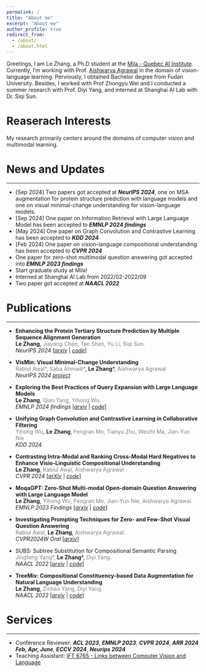 ```yaml
---
permalink: /
title: "About me"
excerpt: "About me"
author_profile: true
redirect_from: 
  - /about/
  - /about.html
---
```



Greetings, I am Le Zhang, a Ph.D student at the [Mila - Quebec AI Institute](https://mila.quebec/en/person/le-zhang/).  Currently, I’m working with Prof. [Aishwarya Agrawal](https://www.iro.umontreal.ca/~agrawal/) in the domain of vision-language learning. Perviously, I obtained Bachelor degree from Fudan University. Besides, I worked with Prof Zhongyu Wei and I conducted a summer research with Prof. Diyi Yang, and interned at Shanghai AI Lab with Dr. Siqi Sun.

# Reaserach Interests

My research primarily centers around the domains of computer vision and multimodal learning. 

# News and Updates

------

- [Sep 2024] Two papers got accepted at ***NeurIPS 2024***, one on MSA augmentation for protein structure prediction with language models and one on visual minimal-change understanding for vision-language models.
- [Sep 2024] One paper on Information Retrieval with Large Language Model has been accepted to ***EMNLP 2024 findings***
- [May 2024] One paper on Graph Convolution and Contrastive Learning has been accepted to ***KDD 2024***
- [Feb 2024] One paper on vision-language compositional understanding has been accepted to ***CVPR 2024***
- One paper for zero-shot multimodal question answering got accepted into ***EMNLP 2023 findings***
- Start graduate study at Mila!
- Interned at Shanghai AI Lab from 2022/02-2022/09
- Two paper got accepted at ***NAACL 2022***

# Publications

------
- **Enhancing the Protein Tertiary Structure Prediction by Multiple Sequence Alignment Generation**  
  **Le Zhang**, <span style="color:gray;">Jiayang Chen, Tao Shen, Yu Li, Siqi Sun.</span>   
  *NeurIPS 2024* [[*arxiv*](https://arxiv.org/abs/2306.01824) | [*code*](https://github.com/lezhang7/MSA-Augmentor)]
- **VisMin: Visual Minimal-Change Understanding**  
  <span style="color:gray;">Rabiul Awal*, Saba Ahmadi*</span>, **Le Zhang***, <span style="color:gray;">Aishwarya Agrawal</span>  
  *NeurIPS 2024* [*project*](https://rabiul.me/vismin/)
- **Exploring the Best Practices of Query Expansion with Large Language Models**  
  **Le Zhang**, <span style="color:gray;">Qian Yang, Yihong Wu.</span>   
  *EMNLP 2024 findings* [[*arxiv*](https://arxiv.org/abs/2401.06311) | [*code*](https://github.com/lezhang7/Retrieval_MuGI)]
- **Unifying Graph Convolution and Contrastive Learning in Collaborative Filtering**  
  <span style="color:gray;">Yihong Wu</span>, **Le Zhang**, <span style="color:gray;">Fengran Mo, Tianyu Zhu, Weizhi Ma, Jian-Yun Nie</span>  
  *KDD 2024*
- **Contrasting Intra-Modal and Ranking Cross-Modal Hard Negatives to Enhance Visio-Linguistic Compositional Understanding**  
  **Le Zhang**, <span style="color:gray;">Rabiul Awal, Aishwarya Agrawal</span>  
  *CVPR 2024* [[*arXiv*](https://arxiv.org/abs/2306.08832) | [*code*](https://github.com/lezhang7/Enhance-FineGrained)]
- **MoqaGPT: Zero-Shot Multi-modal Open-domain Question Answering with Large Language Model**  
  **Le Zhang**, <span style="color:gray;">Yihong Wu, Fengran Mo, Jian-Yun Nie, Aishwarya Agrawal.</span>  
   *EMNLP 2023 Findings* [[*arxiv*](https://arxiv.org/abs/2310.13265) | [*code*](https://github.com/lezhang7/MOQAGPT)]
- **Investigating Prompting Techniques for Zero- and Few-Shot Visual Question Answering**  
  <span style="color:gray;">Rabiul Awal,</span> **Le Zhang**, <span style="color:gray;">Aishwarya Agrawal.</span>  
   *CVPR2024W Oral* [[*arxiv*](https://arxiv.org/abs/2306.09996)]

- SUBS: Subtree Substitution for Compositional Semantic Parsing  
  <span style="color:gray;">Jingfeng Yang\*,</span> **Le Zhang**\*, <span style="color:gray;">Diyi Yang.</span>   
  *NAACL 2022* [[*arxiv*](https://arxiv.org/abs/2205.01538) | [*code*](https://github.com/SALT-NLP/SUBS)]
- **TreeMix: Compositional Constituency-based Data Augmentation for Natural Language Understanding**  
  **Le Zhang**, <span style="color:gray;">Zichao Yang, Diyi Yang.</span>   
  *NAACL 2022* [[*arxiv*](https://arxiv.org/abs/2205.06153) | [*code*](https://github.com/lezhang7/TreeMix)]

# Services

------

- Conference Reviewer: ***ACL 2023***, ***EMNLP 2023***, ***CVPR 2024***, ***ARR 2024 Feb, Apr, June***, ***ECCV 2024***,  ***Neurips 2024***
- Teaching Assistant: [IFT 6765 - Links between Computer Vision and Language](https://sites.google.com/mila.quebec/ift6765-h2024/course-description)